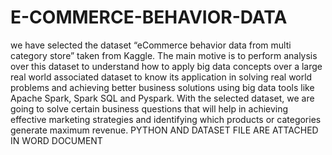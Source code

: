 # E-COMMERCE-BEHAVIOR-DATA
we have selected the dataset “eCommerce behavior data from multi category store” taken from Kaggle. The main motive is to perform analysis over this dataset to understand how to apply big data concepts over a large real world associated dataset to know its application in solving real world problems and achieving better business solutions using big data tools like Apache Spark, Spark SQL and Pyspark. 
With the selected dataset, we are going to solve certain business questions that will help in achieving effective marketing strategies and identifying which products or categories generate maximum revenue. 
PYTHON AND DATASET FILE ARE ATTACHED IN WORD DOCUMENT
